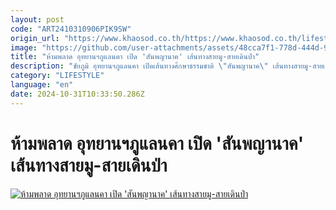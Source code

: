 ```yaml
---
layout: post
code: "ART2410310906PIK9SW"
origin_url: "https://www.khaosod.co.th/https://www.khaosod.co.th/lifestyle/travel/news_9479282"
image: "https://github.com/user-attachments/assets/48cca7f1-778d-444d-9cd2-1fb4c7b84406"
title: "ห้ามพลาด อุทยานฯภูแลนคา เปิด 'สันพญานาค' เส้นทางสายมู-สายเดินป่า"
description: "ชัยภูมิ อุทยานฯภูแลนคา เปิดเส้นทางศึกษาธรรมชาติ \"สันพญานาค\" เส้นทางสายมู-สายเดินป่า นักท่องเที่ยวต้องไม่พลาด เดิน 16 จุด เดิน 7 ชั่วโมง"
category: "LIFESTYLE"
language: "en"
date: 2024-10-31T10:33:50.286Z
---
```


# ห้ามพลาด อุทยานฯภูแลนคา เปิด 'สันพญานาค' เส้นทางสายมู-สายเดินป่า

[![ห้ามพลาด อุทยานฯภูแลนคา เปิด 'สันพญานาค' เส้นทางสายมู-สายเดินป่า](https://www.khaosod.co.th/wpapp/uploads/2024/10/9-121.jpg "ห้ามพลาด อุทยานฯภูแลนคา เปิด 'สันพญานาค' เส้นทางสายมู-สายเดินป่า")](https://www.khaosod.co.th/wpapp/uploads/2024/10/9-121.jpg)